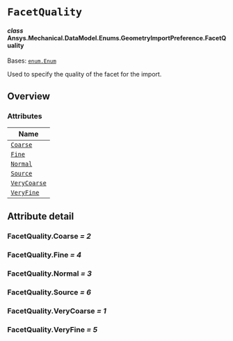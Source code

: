 # `FacetQuality`

<a id="ansys.mechanical.stubs.v241.Ansys.Mechanical.DataModel.Enums.GeometryImportPreference.FacetQuality"></a>

#### *class* Ansys.Mechanical.DataModel.Enums.GeometryImportPreference.FacetQuality

Bases: [`enum.Enum`](https://docs.python.org/3/library/enum.html#enum.Enum)

Used to specify the quality of the facet for the import.

<!-- !! processed by numpydoc !! -->

<a id="overview"></a>

## Overview

### Attributes

| Name |
| ------------------------------------------ |
| [`Coarse`](#FacetQuality.Coarse) |
| [`Fine`](#FacetQuality.Fine) |
| [`Normal`](#FacetQuality.Normal) |
| [`Source`](#FacetQuality.Source) |
| [`VeryCoarse`](#FacetQuality.VeryCoarse) |
| [`VeryFine`](#FacetQuality.VeryFine) |

<a id="attribute-detail"></a>

## Attribute detail

<a id="FacetQuality.Coarse"></a>

### FacetQuality.Coarse *= 2*

<a id="FacetQuality.Fine"></a>

### FacetQuality.Fine *= 4*

<a id="FacetQuality.Normal"></a>

### FacetQuality.Normal *= 3*

<a id="FacetQuality.Source"></a>

### FacetQuality.Source *= 6*

<a id="FacetQuality.VeryCoarse"></a>

### FacetQuality.VeryCoarse *= 1*

<a id="FacetQuality.VeryFine"></a>

### FacetQuality.VeryFine *= 5*


